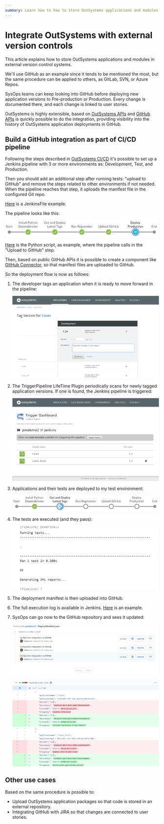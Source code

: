 ```yaml
---
summary: Learn how to how to store OutSystems applications and modules in external version control systems such as GitHub, SVN or Azure Repos.
---
```


# Integrate OutSystems with external version controls

This article explains how to store OutSystems applications and modules in external version control systems. 

We'll use GitHub as an example since it tends to be mentioned the most, but the same procedure can be applied to others, as GitLab, SVN, or Azure Repos. 

SysOps teams can keep looking into GitHub before deploying new application versions to Pre-production or Production. Every change is documented there, and each change is linked to user stories. 


OutSystems is highly extensible, based on [OutSystems APIs](https://success.outsystems.com/Documentation/11/Reference/OutSystems_APIs/LifeTime_API_v2) and [GitHub APIs](https://docs.github.com/en/rest) is quickly possible to do the integration, providing visibility into the history of OutSystems application deployments in GitHub.


## Build a GitHub integration as part of CI/CD pipeline

Following the steps described in [OutSystems CI/CD](https://www.outsystems.com/blog/posts/low-code-ci-cd/) it's possible to set up a Jenkins pipeline with 3 or more environments as: Development, Test, and Production.

Then you should add an additional step after running tests: "upload to GitHub" and remove the steps related to other environments if not needed. When the pipeline reaches that step, it uploads the manifest file in the configured Git repo.

[Here](https://www.outsystems.com/blog/-/media/images/blog/posts/integrating-application-deployment-pipeline-github/files/jenkinsfile.txt) is a JenkinsFile example. 

The pipeline looks like this:

![](images/image-1-bp-outsystems-deployments-with-github.png)

[Here](https://www.outsystems.com/blog/-/media/images/blog/posts/integrating-application-deployment-pipeline-github/files/upload_github.py) is the Python script, as example, where the pipeline calls in the "Upload to GitHub" step.

Then, based on public GitHub APIs it is possible to create a component like [GitHub Connector](https://www.outsystems.com/forge/component-overview/2419/github-connector), so that manifest files are uploaded to GitHub.


So the deployment flow is now as follows:

1. The developer tags an application when it is ready to move forward in the pipeline:
   
    ![](images/image-2-bp-outsystems-deployments-with-github.png)

1. The TriggerPipeline LifeTime Plugin periodically scans for newly tagged application versions. If one is found, the Jenkins pipeline is triggered:
   
    ![](images/image-3-bp-outsystems-deployments-with-github.png)

1. Applications and their tests are deployed to my test environment:
    
    ![](images/image-4-bp-outsystems-deployments-with-github.png)

1. The tests are executed (and they pass):
   
    ![](images/image-5-bp-outsystems-deployments-with-github.png)

1. The deployment manifest is then uploaded into GitHub.

1. The full execution log is available in Jenkins. [Here](https://www.outsystems.com/blog/-/media/images/blog/posts/integrating-application-deployment-pipeline-github/files/consoleoutput.txt) is an example.

1. SysOps can go now to the GitHub repository and sees it updated:
    
    ![](images/image-6-bp-outsystems-deployments-with-github.png)
    
    ![](images/image-7-bp-outsystems-deployments-with-github.png)


## Other use cases

Based on the same procedure is possible to:

* Upload OutSystems application packages so that code is stored in an external repository.
* Integrating GitHub with JIRA so that changes are connected to user stories.

